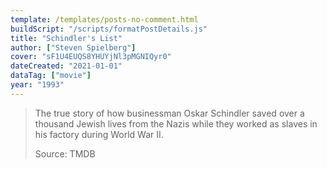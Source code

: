 ```yaml
---
template: /templates/posts-no-comment.html
buildScript: "/scripts/formatPostDetails.js"
title: "Schindler's List"
author: ["Steven Spielberg"]
cover: "sF1U4EUQS8YHUYjNl3pMGNIQyr0"
dateCreated: "2021-01-01"
dataTag: ["movie"]
year: "1993"
---
```


> The true story of how businessman Oskar Schindler saved over a thousand Jewish lives from the Nazis while they worked as slaves in his factory during World War II.
>
> Source: TMDB
